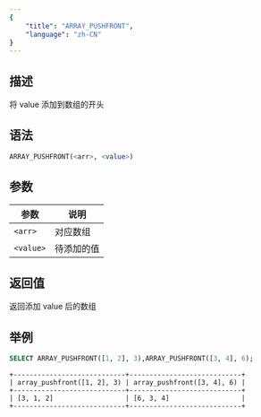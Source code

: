 ```yaml
---
{
    "title": "ARRAY_PUSHFRONT",
    "language": "zh-CN"
}
---
```


## 描述

将 value 添加到数组的开头

## 语法

```sql
ARRAY_PUSHFRONT(<arr>, <value>)
```

## 参数

| 参数 | 说明 |
|--|---|
| `<arr>` | 对应数组 |
| `<value>` | 待添加的值 |

## 返回值

返回添加 value 后的数组

## 举例

```sql
SELECT ARRAY_PUSHFRONT([1, 2], 3),ARRAY_PUSHFRONT([3, 4], 6);
```

```text
+----------------------------+----------------------------+
| array_pushfront([1, 2], 3) | array_pushfront([3, 4], 6) |
+----------------------------+----------------------------+
| [3, 1, 2]                  | [6, 3, 4]                  |
+----------------------------+----------------------------+
```
